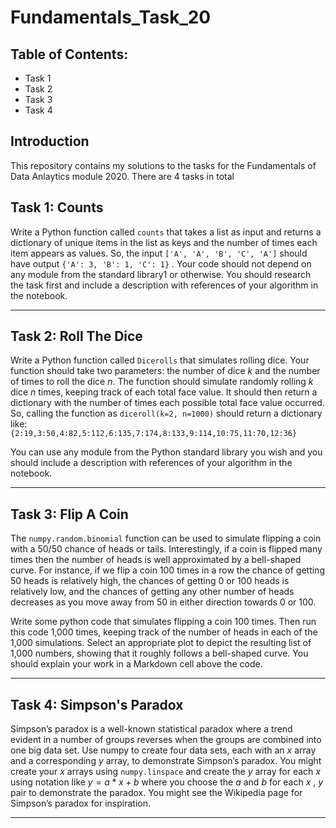 # Fundamentals_Task_20

## Table of Contents:
- Task 1
- Task 2
- Task 3
- Task 4

## Introduction 
This repository contains my solutions to the tasks for the Fundamentals of Data Anlaytics module 2020. There are 4 tasks in total 

## Task 1: Counts

Write a Python function called `counts` that takes a list as
input and returns a dictionary of unique items in the list as keys and the number of
times each item appears as values. So, the input `['A', 'A', 'B', 'C', 'A']`
should have output `{'A': 3, 'B': 1, 'C': 1}` . Your code should not depend
on any module from the standard library1 or otherwise. You should research
the task first and include a description with references of your algorithm in the
notebook.
***

## Task 2: Roll The Dice

Write a Python function called `Dicerolls` that simulates
rolling dice. Your function should take two parameters: the number of dice $k$ and
the number of times to roll the dice $n$. The function should simulate randomly
rolling $k$ dice $n$ times, keeping track of each total face value. It should then return
a dictionary with the number of times each possible total face value occurred. So,
calling the function as `diceroll(k=2, n=1000)` should return a dictionary like:  
``{2:19,3:50,4:82,5:112,6:135,7:174,8:133,9:114,10:75,11:70,12:36}``   

You can use any module from the Python standard library you wish and you should
include a description with references of your algorithm in the notebook.
***

## Task 3: Flip A Coin

The `numpy.random.binomial` function can be used to simulate flipping a coin with a 50/50 chance of heads or tails. Interestingly, if a coin is flipped many times then the number of heads is well approximated by a bell-shaped curve. For instance, if we flip a coin 100 times in a row the chance of getting 50 heads is relatively high, the chances of getting 0 or 100 heads is relatively low, and the chances of getting any other number of heads decreases as you move away from 50 in either direction towards 0 or 100. 

Write some python code that simulates flipping a coin 100 times. Then run this code 1,000 times, keeping track of the number of heads in each of the 1,000 simulations. Select an appropriate plot to depict the resulting list of 1,000 numbers, showing that it roughly follows a bell-shaped curve. You should explain your work in a Markdown cell above the code.

***

## Task 4: Simpson's Paradox

Simpson’s paradox is a well-known statistical paradox where a trend evident in a number of groups reverses when the groups are combined into one big data set. Use numpy to create four data sets, each with an $x$ array and a corresponding $y$ array, to demonstrate Simpson’s paradox. You might create your $x$ arrays using `numpy.linspace` and create the $y$ array for each $x$ using notation like $y = a * x + b$ where you choose the $a$ and $b$ for each
$x$ , $y$ pair to demonstrate the paradox. You might see the Wikipedia page for
Simpson’s paradox for inspiration.

***
